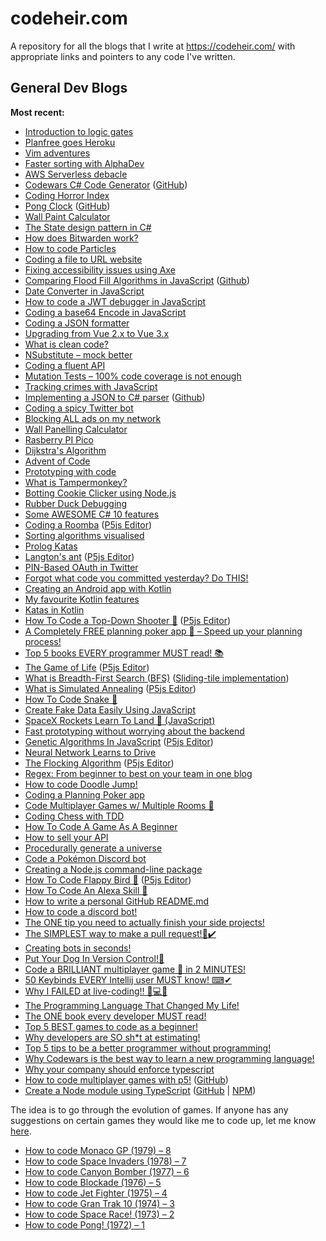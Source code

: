 # codeheir.com

A repository for all the blogs that I write at https://codeheir.com/ with appropriate links and pointers to any code I've written.

## General Dev Blogs 
**Most recent:**
- [Introduction to logic gates](https://codeheir.com/2023/12/28/introduction-to-logic-gates/)
- [Planfree goes Heroku](https://codeheir.com/2023/11/24/planfree-goes-heroku/)
- [Vim adventures](https://codeheir.com/)
- [Faster sorting with AlphaDev](https://codeheir.com/2023/07/03/faster-sorting-with-alphadev/)
- [AWS Serverless debacle](https://codeheir.com/2023/05/07/aws-serverless-debarkle/)
- [Codewars C# Code Generator](https://codeheir.com/2023/03/11/codewars-code-c-sharp-generator/) ([GitHub](https://github.com/LukeGarrigan/CSharpCodeWars))
- [Coding Horror Index](https://codeheir.com/2023/02/07/coding-horror-index/)
- [Pong Clock](https://codeheir.com/2023/01/29/coding-a-pong-clock-in-javascript/) ([GitHub](https://github.com/LukeGarrigan/pong-clock))
- [Wall Paint Calculator](https://codeheir.com/2023/01/21/wall-paint-calculator/)
- [The State design pattern in C#](https://codeheir.com/2023/01/18/the-state-design-pattern-in-c/)
- [How does Bitwarden work?](https://codeheir.com/2022/12/27/how-bitwarden-works/)
- [How to code Particles](https://codeheir.com/2022/10/22/how-to-code-particles/)
- [Coding a file to URL website](https://codeheir.com/2022/09/19/coding-a-file-to-url-website/)
- [Fixing accessibility issues using Axe](https://codeheir.com/2022/08/27/fixing-accessibility-issues-using-axe/)
- [Comparing Flood Fill Algorithms in JavaScript](https://codeheir.com/2022/08/21/comparing-flood-fill-algorithms-in-javascript/) ([Github](https://github.com/LukeGarrigan/flood-fill))
- [Date Converter in JavaScript](https://codeheir.com/2022/08/13/date-converter-in-javascript/)
- [How to code a JWT debugger in JavaScript](https://codeheir.com/2022/07/16/how-to-code-a-jwt-debugger-in-javascript/)
- [Coding a base64 Encode in JavaScript](https://codeheir.com/2022/07/02/coding-a-base64-encoder-in-javascript/)
- [Coding a JSON formatter](https://codeheir.com/2022/06/26/coding-a-json-formatter/)
- [Upgrading from Vue 2.x to Vue 3.x](https://codeheir.com/2022/05/29/upgrading-from-vue-2-x-to-vue-3-x/)
- [What is clean code?](https://codeheir.com/2022/05/14/what-is-clean-code/)
- [NSubstitute – mock better](https://codeheir.com/2022/04/02/nsubstitute-mock-better/)
- [Coding a fluent API](https://codeheir.com/2022/03/24/coding-a-fluent-api/)
- [Mutation Tests – 100% code coverage is not enough](https://codeheir.com/2022/03/05/mutation-tests-100-code-coverage-is-not-enough/)
- [Tracking crimes with JavaScript](https://codeheir.com/2022/02/27/tracking-crimes-with-javascript/)
- [Implementing a JSON to C# parser](https://codeheir.com/2022/02/18/implementing-a-json-to-c-converter/) ([Github](https://github.com/LukeGarrigan/JsonToCSharp))
- [Coding a spicy Twitter bot](https://codeheir.com/2022/02/05/coding-a-spicy-twitter-bot/)
- [Blocking ALL ads on my network](https://codeheir.com/2022/01/23/blocking-all-ads-on-my-network/)
- [Wall Panelling Calculator](https://codeheir.com/2022/01/08/wall-panelling-calculator/)
- [Rasberry PI Pico](https://codeheir.com/2021/12/30/raspberry-pi-pico/)
- [Dijkstra's Algorithm](https://codeheir.com/2021/12/28/dijkstras-algorithm/)
- [Advent of Code](https://codeheir.com/2021/12/05/advent-of-code/)
- [Prototyping with code](https://codeheir.com/2021/11/29/prototyping-with-code/)
- [What is Tampermonkey?](https://codeheir.com/2021/11/21/what-is-tampermonkey/)
- [Botting Cookie Clicker using Node.js
](https://codeheir.com/2021/11/14/botting-cookie-clicker-using-node-js/)
- [Rubber Duck Debugging](https://codeheir.com/2021/11/07/rubber-duck-debugging/)
- [Some AWESOME C# 10 features](https://codeheir.com/2021/10/30/some-awesome-c-10-features/)
- [Coding a Roomba](https://codeheir.com/2021/10/16/coding-a-roomba/) ([P5js Editor](https://editor.p5js.org/codeheir/sketches/x5K1LrQRK))
- [Sorting algorithms visualised](https://codeheir.com/2021/10/13/sorting-algorithms-visualised/)
- [Prolog Katas](https://codeheir.com/2021/10/02/prolog-katas/)
- [Langton's ant](https://codeheir.com/2021/09/24/langtons-ant/)  ([P5js Editor](https://editor.p5js.org/codeheir/sketches/K9H6BL-22))
- [PIN-Based OAuth in Twitter](https://codeheir.com/2021/08/28/pin-based-oauth-in-twitter/)
- [Forgot what code you committed yesterday? Do THIS!](https://codeheir.com/2021/08/21/forgot-what-code-you-committed-yesterday-do-this/)
- [Creating an Android app with Kotlin](https://codeheir.com/2021/08/14/creating-an-android-app-with-kotlin/)
- [My favourite Kotlin features](https://codeheir.com/2021/08/08/my-favourite-kotlin-features/)
- [Katas in Kotlin](https://codeheir.com/2021/07/31/katas-in-kotlin/)
- [How To Code a Top-Down Shooter 🔫](https://codeheir.com/2021/07/25/how-to-code-a-top-down-shooter-%f0%9f%94%ab/) ([P5js Editor](https://editor.p5js.org/codeheir/sketches/5syQPc0Tc))
- [A Completely FREE planning poker app 💸 – Speed up your planning process!](https://codeheir.com/2021/07/02/a-completely-free-planning-poker-app-%f0%9f%92%b8-speed-up-your-planning-process/)
- [Top 5 books EVERY programmer MUST read! 📚](https://codeheir.com/2021/06/26/top-5-books-every-programmer-must-read/)
- [The Game of Life](https://codeheir.com/2021/06/19/the-game-of-life/) ([P5js Editor](https://editor.p5js.org/codeheir/sketches/gu41ikOre))
- [What is Breadth-First Search (BFS)](https://codeheir.com/2021/06/05/what-is-breadth-first-search-bfs/) ([Sliding-tile implementation](https://github.com/LukeGarrigan/sliding-tile))
- [What is Simulated Annealing](https://codeheir.com/2021/05/22/what-is-simulated-annealing/) ([P5js Editor](https://editor.p5js.org/codeheir/sketches/bGSBBXpdN))
- [How To Code Snake 🐍](https://codeheir.com/2021/05/15/how-to-code-snake-%f0%9f%90%8d/)
- [Create Fake Data Easily Using JavaScript](https://codeheir.com/2021/05/13/create-fake-data-easily-using-javascript/)
- [SpaceX Rockets Learn To Land 🚀 (JavaScript)](https://codeheir.com/2021/05/08/spacex-rockets-learn-to-land-%f0%9f%9a%80-javascript/)
- [Fast prototyping without worrying about the backend](https://codeheir.com/2021/04/25/fast-prototyping-without-worrying-about-the-backend/)
- [Genetic Algorithms In JavaScript](https://codeheir.com/2021/04/03/genetic-algorithms-in-javascript/) ([P5js Editor](https://editor.p5js.org/codeheir/sketches/L6QB5y8gj))
- [Neural Network Learns to Drive](https://codeheir.com/2021/04/10/neural-network-learns-to-drive/)
- [The Flocking Algorithm](https://codeheir.com/2021/03/27/the-flocking-algorithm/) ([P5js Editor](https://editor.p5js.org/codeheir/sketches/73Fnq0QyW))
- [Regex: From beginner to best on your team in one blog](https://codeheir.com/2021/03/20/regex-from-beginner-to-best-on-your-team-in-one-blog/)
- [How to code Doodle Jump!](https://codeheir.com/2021/03/13/how-to-code-doodle-jump/)
- [Coding a Planning Poker app](https://codeheir.com/2021/02/27/coding-a-planning-poker-app/)
- [Code Multiplayer Games w/ Multiple Rooms 🚀](https://codeheir.com/2021/02/20/code-multiplayer-games-w-multiple-rooms-%f0%9f%9a%80/)
- [Coding Chess with TDD](https://codeheir.com/2021/02/13/coding-chess-with-tdd/)
- [How To Code A Game As A Beginner](https://codeheir.com/2021/02/06/how-to-code-a-game-as-a-beginner/)
- [How to sell your API](https://codeheir.com/2021/02/04/how-to-sell-your-api/)
- [Procedurally generate a universe](https://codeheir.com/2021/01/30/procedurally-generate-an-entire-universe/)
- [Code a Pokémon Discord bot](https://codeheir.com/2021/01/13/code-a-pokemon-discord-bot/)
- [Creating a Node.js command-line package](https://codeheir.com/2020/10/03/creating-a-node-js-command-line-package/)
- [How To Code Flappy Bird 🐤](https://codeheir.com/2020/09/12/how-to-code-flappy-bird-%f0%9f%90%a4/) ([P5js Editor](https://editor.p5js.org/codeheir/sketches/P0weMcRNJ))
- [How To Code An Alexa Skill 🤖](https://codeheir.com/2020/08/30/how-to-code-an-alexa-skill-%f0%9f%a4%96/)
- [How to write a personal GitHub README.md](https://codeheir.com/2020/08/01/how-to-write-a-personal-github-readme-md/)
- [How to code a discord bot!](https://codeheir.com/2020/07/25/how-to-code-a-discord-bot/)
- [The ONE tip you need to actually finish your side projects!](https://codeheir.com/2020/02/01/the-one-tip-you-need-to-actually-finish-your-side-projects/)
- [The SIMPLEST way to make a pull request!🌲✔️](https://dev.to/lukegarrigan/the-simplest-way-to-make-a-pull-request-2h61)
- [Creating bots in seconds!](https://codeheir.com/2019/11/02/creating-bots-in-seconds/)
- [Put Your Dog In Version Control!🐶](https://dev.to/lukegarrigan/put-your-dog-in-version-control-2l8p)
- [Code a BRILLIANT multiplayer game 🚀 in 2 MINUTES!](https://dev.to/lukegarrigan/code-a-brilliant-multiplayer-game-in-2-minutes-2gdd)
- [50 Keybinds EVERY Intellij user MUST know! ⌨✔](https://codeheir.com/2019/09/13/50-keybinds-every-intellij-user-must-know-%e2%8c%a8%e2%9c%94/)
- [Why I FAILED at live-coding!! 🤔💻❌](https://codeheir.com/2019/09/07/why-i-failed-at-live-coding-%f0%9f%a4%94%f0%9f%92%bb%e2%9d%8c/)
- [The Programming Language That Changed My Life!](https://codeheir.com/2019/08/31/the-programmg-language-that-changed-my-life/)
- [The ONE book every developer MUST read!](https://codeheir.com/2019/08/24/the-one-book-every-developer-must-read/)
- [Top 5 BEST games to code as a beginner!](https://codeheir.com/2019/08/17/top-5-best-games-to-code-as-a-beginner/)
- [Why developers are SO sh*t at estimating!](https://codeheir.com/2019/08/10/why-developers-are-so-sht-at-estimating/)
- [Top 5 tips to be a better programmer without programming!](https://codeheir.com/2019/08/03/top-5-tips-to-be-a-better-programmer-without-programming/)
- [Why Codewars is the best way to learn a new programming language!](https://codeheir.com/2019/07/27/why-codewars-is-the-best-way-to-learn-a-new-programming-language/)
- [Why your company should enforce typescript](https://codeheir.com/2019/05/25/why-your-company-should-enforce-typescript/)
- [How to code multiplayer games with p5!](https://codeheir.com/2019/05/11/how-to-code/) ([GitHub](https://github.com/LukeGarrigan/p5-multiplayer-game-starter))
- [Create a Node module using TypeScript](https://codeheir.com/2019/04/19/creating-a-node-module-with-typescript/)  ([GitHub](https://github.com/LukeGarrigan/async-encrypted-disk-cache) | [NPM](https://www.npmjs.com/package/encrypt-async-cache))

The idea is to go through the evolution of games. If anyone has any suggestions on certain games they would like me to code up, let me know [here](https://twitter.com/luke_garrigan).
- [How to code Monaco GP (1979) – 8](https://codeheir.com/2019/03/31/how-to-code-monaco-gp-1979-8/)
- [How to code Space Invaders (1978) – 7](https://codeheir.com/2019/03/17/how-to-code-space-invaders-1978-7/)
- [How to code Canyon Bomber (1977) – 6](https://codeheir.com/2019/03/10/how-to-code-canyon-bomber-1977-6/)
- [How to code Blockade (1976) – 5](https://codeheir.com/2019/03/03/how-to-code-blockade-1976-5/)
- [How to code Jet Fighter (1975) – 4](https://codeheir.com/2019/02/24/how-to-code-jet-fighter-1975-4/)
- [How to code Gran Trak 10 (1974) – 3](https://codeheir.com/2019/02/17/how-to-code-gran-trak-10-1974-3/)
- [How to code Space Race! (1973) – 2](https://codeheir.com/2019/02/10/how-to-code-space-race-1973-2/)
- [How to code Pong! (1972) – 1](https://codeheir.com/2019/02/04/how-to-code-pong-1972-1/)

